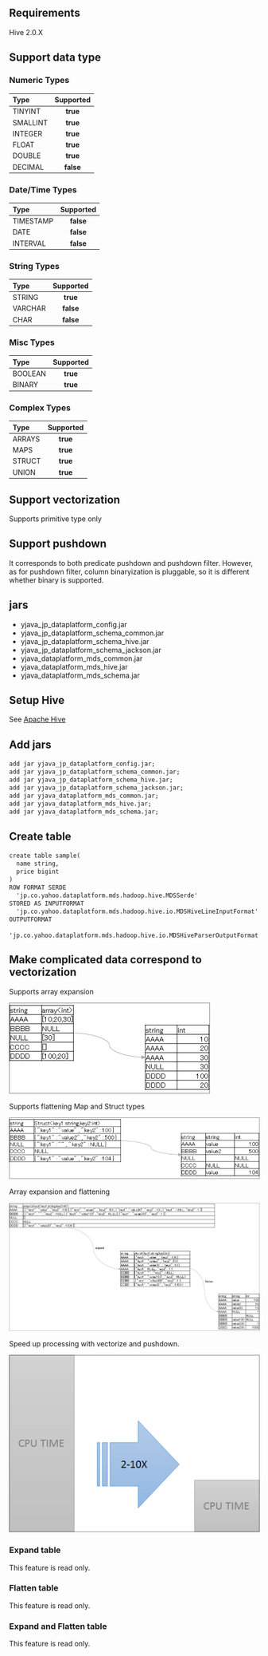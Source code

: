 ## Requirements
Hive 2.0.X

## Support data type

### Numeric Types
| Type       | Supported    |
|:-----------|:------------:|
|TINYINT|**true**|
|SMALLINT|**true**|
|INTEGER|**true**|
|FLOAT|**true**|
|DOUBLE|**true**|
|DECIMAL|**false**|

### Date/Time Types
| Type       | Supported    |
|:-----------|:------------:|
|TIMESTAMP|**false**|
|DATE|**false**|
|INTERVAL|**false**|

### String Types
| Type       | Supported    |
|:-----------|:------------:|
|STRING|**true**|
|VARCHAR|**false**|
|CHAR|**false**|

### Misc Types
| Type       | Supported    |
|:-----------|:------------:|
|BOOLEAN|**true**|
|BINARY|**true**|

### Complex Types
| Type       | Supported    |
|:-----------|:------------:|
|ARRAYS|**true**|
|MAPS|**true**|
|STRUCT|**true**|
|UNION|**true**|

## Support vectorization
Supports primitive type only

## Support pushdown

It corresponds to both predicate pushdown and pushdown filter.
However, as for pushdown filter, column binaryization is pluggable, so it is different whether binary is supported.

## jars
- yjava_jp_dataplatform_config.jar
- yjava_jp_dataplatform_schema_common.jar
- yjava_jp_dataplatform_schema_hive.jar
- yjava_jp_dataplatform_schema_jackson.jar
- yjava_dataplatform_mds_common.jar
- yjava_dataplatform_mds_hive.jar
- yjava_dataplatform_mds_schema.jar

## Setup Hive
See [Apache Hive](https://hive.apache.org/)

## Add jars
```
add jar yjava_jp_dataplatform_config.jar;
add jar yjava_jp_dataplatform_schema_common.jar;
add jar yjava_jp_dataplatform_schema_hive.jar;
add jar yjava_jp_dataplatform_schema_jackson.jar;
add jar yjava_dataplatform_mds_common.jar;
add jar yjava_dataplatform_mds_hive.jar;
add jar yjava_dataplatform_mds_schema.jar;
```

## Create table
```
create table sample(
  name string,
  price bigint
)
ROW FORMAT SERDE
  'jp.co.yahoo.dataplatform.mds.hadoop.hive.MDSSerde'
STORED AS INPUTFORMAT
  'jp.co.yahoo.dataplatform.mds.hadoop.hive.io.MDSHiveLineInputFormat'
OUTPUTFORMAT
  'jp.co.yahoo.dataplatform.mds.hadoop.hive.io.MDSHiveParserOutputFormat'
```
## Make complicated data correspond to vectorization
Supports array expansion

![ArrayExpand](images/expand.png)

Supports flattening Map and Struct types

![Flatten](images/flatten.png)

Array expansion and flattening

![ExpandAndFlatten](images/expand_and_flatten.png)

Speed up processing with vectorize and pushdown.

![cpu](images/cpu_cost.png)

### Expand table
This feature is read only.

### Flatten table
This feature is read only.

### Expand and Flatten table
This feature is read only.

